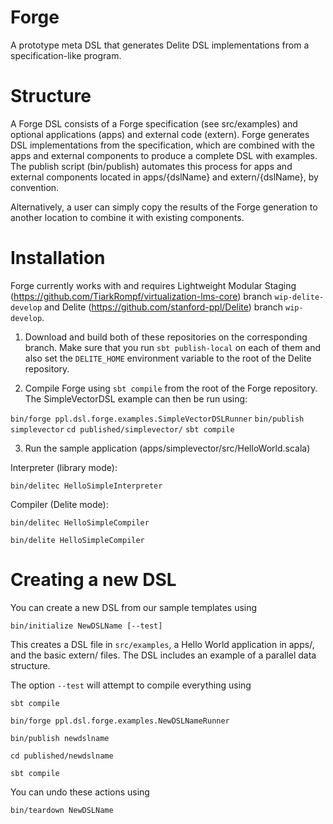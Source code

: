 Forge
=====

A prototype meta DSL that generates Delite DSL implementations from a specification-like program.

Structure
=========

A Forge DSL consists of a Forge specification (see src/examples) and optional applications (apps)
and external code (extern). Forge generates DSL implementations from the specification, which are
combined with the apps and external components to produce a complete DSL with examples. The publish
script (bin/publish) automates this process for apps and external components located in apps/{dslName}
and extern/{dslName}, by convention.

Alternatively, a user can simply copy the results of the Forge generation to another location to 
combine it with existing components.

Installation
============

Forge currently works with and requires Lightweight Modular Staging 
(https://github.com/TiarkRompf/virtualization-lms-core) branch `wip-delite-develop` and 
Delite (https://github.com/stanford-ppl/Delite) branch `wip-develop`.

1. Download and build both of these repositories on the corresponding branch. Make sure that
you run `sbt publish-local` on each of them and also set the `DELITE_HOME` environment variable
to the root of the Delite repository.


2. Compile Forge using `sbt compile` from the root of the Forge repository. The SimpleVectorDSL
example can then be run using:

`bin/forge ppl.dsl.forge.examples.SimpleVectorDSLRunner`
`bin/publish simplevector`
`cd published/simplevector/`
`sbt compile`

3. Run the sample application (apps/simplevector/src/HelloWorld.scala)

Interpreter (library mode):

`bin/delitec HelloSimpleInterpreter`


Compiler (Delite mode):

`bin/delitec HelloSimpleCompiler`

`bin/delite HelloSimpleCompiler`

Creating a new DSL
==================

You can create a new DSL from our sample templates
using

`bin/initialize NewDSLName [--test]`

This creates a DSL file in `src/examples`, a Hello World application in apps/, and the basic extern/ files. The DSL includes an example of a parallel data structure.

The option `--test` will attempt to compile everything using

`sbt compile`

`bin/forge ppl.dsl.forge.examples.NewDSLNameRunner`

`bin/publish newdslname`

`cd published/newdslname`

`sbt compile`

You can undo these actions using

`bin/teardown NewDSLName`
